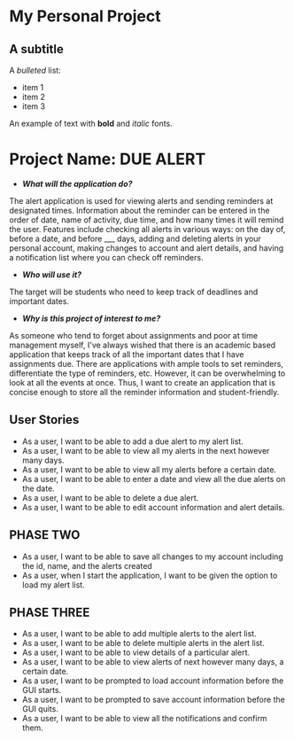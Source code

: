 # My Personal Project

## A subtitle

A *bulleted* list:
- item 1
- item 2
- item 3

An example of text with **bold** and *italic* fonts.

# Project Name: DUE ALERT


- ***What will the application do?***

The alert application is used for viewing alerts and sending reminders at designated times. Information about the 
reminder can be entered in the order of date, name of activity, due time, and how many times it will remind the user. 
Features include checking all alerts in various ways: on the day of, before a date, and before ___ days, adding and 
deleting alerts in your personal account, making changes to account and alert details, and having a notification list 
where you can check off reminders.



- ***Who will use it?***

The target will be students who need to keep track of deadlines and important dates.

- ***Why is this project of interest to me?***

As someone who tend to forget about assignments and poor at time management myself, I've always wished that there is an
academic based application that keeps track of all the important dates that I have assignments due. There are 
applications with ample tools to set reminders, differentiate the type of reminders, etc. However, it can be 
overwhelming to look at all the events at once. Thus, I want to create an application that is concise enough to store
all the reminder information and student-friendly.


## User Stories

- As a user, I want to be able to add a due alert to my alert list.
- As a user, I want to be able to view all my alerts in the next 
however many days.
- As a user, I want to be able to view all my alerts before a certain date.
- As a user, I want to be able to enter a date and view all the due alerts
on the date.
- As a user, I want to be able to delete a due alert.
- As a user, I want to be able to edit account information and alert details.

## PHASE TWO 
- As a user, I want to be able to save all changes to my account including the id, name, and the alerts created
- As a user, when I start the application, I want to be given the option to load my alert list.

## PHASE THREE
- As a user, I want to be able to add multiple alerts to the alert list.
- As a user, I want to be able to delete multiple alerts in the alert list.
- As a user, I want to be able to view details of a particular alert.
- As a user, I want to be able to view alerts of next however many days, a certain date.
- As a user, I want to be prompted to load account information before the GUI starts.
- As a user, I want to be prompted to save account information before the GUI quits.
- As a user, I want to be able to view all the notifications and confirm them.


